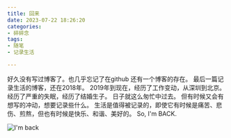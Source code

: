 ```yaml
---
title: 回来
date: 2023-07-22 18:26:20
categories:
- 碎碎念
tags:
- 随笔
- 记录生活

---
```


好久没有写过博客了。也几乎忘记了在github 还有一个博客的存在。
最后一篇记录生活的博客，还在2018年。
2019年到现在，经历了工作变动，从深圳到北京。
经历了严重的失眠，经历了结婚生子。
日子就这么匆忙中过去。
但有时候又会有想写的冲动，想要记录些什么。
生活是值得被记录的，即使它有时候是痛苦、悲伤、煎熬，但也有时候是快乐、和谐、美好的。
So, I'm BACK.

![I'm back](back.jpg)